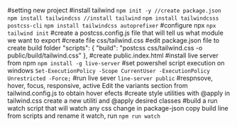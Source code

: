 #setting new project
#install tailwind
```npm init -y //create package.json``` 
```npm install tailwindcss //install tailwind```
```npm install tailwindcsss postcss-cli```
```npm install tailwindcss autoprefixer```
#configure npx
```npx tailwind init```
#create a postcss.config.js file that will tell us what module we want to export
#create file css/tailwind.css
#edit package.json file to create build folder
 "scripts": {
    "build": "postcss css/tailwind.css -o public/build/tailwind.css"
  },
#create public.index.html
#install live server from npm
```npm install -g live-server```
#set powershel script execution on windows
```Set-ExecutionPolicy -Scope CurrentUser -ExecutionPolicy Unrestricted -Force;```
#run live sever
```line-server public```
#respnsove, hover, focus, responsive, active
Edit the variants section from tailwind.config.js  to obtain hover efects
#create style utilities with @apply
in tailwind.css create a new utiliti and @apply desired classes
#build a run watch script that will watch any css change
in package-json copy build line from scripts and rename it watch, 
run ```npm run watch```

